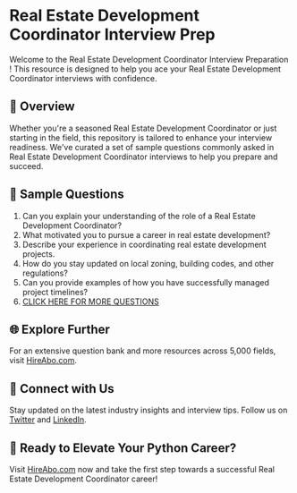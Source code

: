 # Real Estate Development Coordinator Interview Prep

Welcome to the Real Estate Development Coordinator Interview Preparation ! This resource is designed to help you ace your Real Estate Development Coordinator interviews with confidence.

## 🚀 Overview

Whether you're a seasoned Real Estate Development Coordinator or just starting in the field, this repository is tailored to enhance your interview readiness. We've curated a set of sample questions commonly asked in Real Estate Development Coordinator interviews to help you prepare and succeed.

## 📝 Sample Questions

1. Can you explain your understanding of the role of a Real Estate Development Coordinator?
2. What motivated you to pursue a career in real estate development?
3. Describe your experience in coordinating real estate development projects.
4. How do you stay updated on local zoning, building codes, and other regulations?
5. Can you provide examples of how you have successfully managed project timelines?
6. [CLICK HERE FOR MORE QUESTIONS](https://hireabo.com/job/21_3_3/Real%20Estate%20Development%20Coordinator)

## 🌐 Explore Further

For an extensive question bank and more resources across 5,000 fields, visit [HireAbo.com](https://www.hireabo.com).

## 📱 Connect with Us

Stay updated on the latest industry insights and interview tips. Follow us on [Twitter](https://twitter.com/hireabo) and [LinkedIn](https://www.linkedin.com/in/hire-abo-3609972a8/).

## 🚀 Ready to Elevate Your Python Career?

Visit [HireAbo.com](https://www.hireabo.com) now and take the first step towards a successful Real Estate Development Coordinator career!